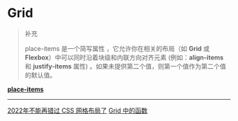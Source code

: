 # Grid

> 补充
>
> place-items 是一个简写属性 ，它允许你在相关的布局（如 **Grid** 或 **Flexbox**）中可以同时沿着块级和内联方向对齐元素 (例如：**align-items** 和 **justify-items** 属性) 。如果未提供第二个值，则第一个值作为第二个值的默认值。

[**place-items**](https://developer.mozilla.org/zh-CN/docs/Web/CSS/place-items)

---

[2022年不能再错过 CSS 网格布局了](https://www.w3cplus.com/css/css-grid-tutorial-collection.html)
[Grid 中的函数](https://www.w3cplus.com/css/grid-layout-part-5.html)
